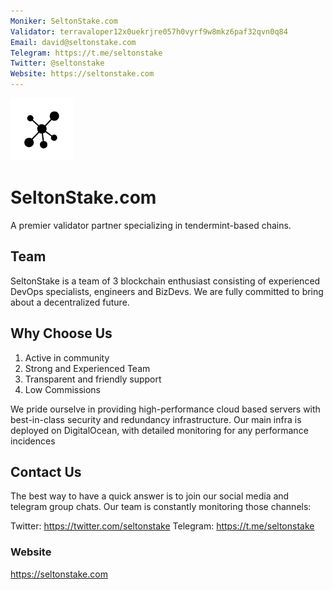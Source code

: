 ```yaml
---
Moniker: SeltonStake.com
Validator: terravaloper12x0uekrjre057h0vyrf9w8mkz6paf32qvn0q84
Email: david@seltonstake.com
Telegram: https://t.me/seltonstake
Twitter: @seltonstake
Website: https://seltonstake.com
---
```


![SeltonStake](seltonstake.png)

# SeltonStake.com
A premier validator partner specializing in tendermint-based chains. 

## Team

SeltonStake is a team of 3 blockchain enthusiast consisting of experienced DevOps specialists, engineers and BizDevs. We are fully committed to bring about a decentralized future. 


## Why Choose Us
   1. Active in community
   2. Strong and Experienced Team
   3. Transparent and friendly support 
   4. Low Commissions


We pride ourselve in providing high-performance cloud based servers with best-in-class security and redundancy infrastructure. Our main infra is deployed on DigitalOcean, with detailed monitoring for any performance incidences

## Contact Us

The best way to have a quick answer is to join our social media and telegram group chats. Our team is constantly monitoring those channels:

Twitter: https://twitter.com/seltonstake
Telegram: https://t.me/seltonstake



### Website

https://seltonstake.com
